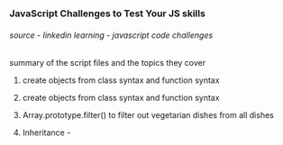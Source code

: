### JavaScript Challenges to Test Your JS skills

###### source - linkedin learning - javascript code challenges

summary of the script files and the topics they cover

1. create objects from class syntax and function syntax

2. create objects from class syntax and function syntax

3. Array.prototype.filter() to filter out vegetarian dishes from all dishes

4. Inheritance -
